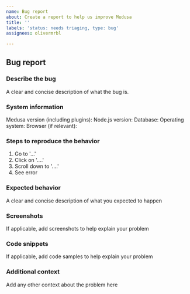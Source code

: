 ```yaml
---
name: Bug report
about: Create a report to help us improve Medusa
title: ''
labels: 'status: needs triaging, type: bug'
assignees: olivermrbl

---
```


<!--
Thank you for submitting an issue!

Please make sure your issue is understandable and reproducible.
To make your issue readable make sure you use valid Markdown syntax: https://guides.github.com/features/mastering-markdown/

Please ensure you have also read and understood our contribution guide: https://github.com/medusajs/medusa/blob/master/CONTRIBUTING.md
-->

## Bug report

### Describe the bug

A clear and concise description of what the bug is.

### System information

Medusa version (including plugins):
Node.js version:
Database:
Operating system:
Browser (if relevant):

### Steps to reproduce the behavior

1. Go to '...'
2. Click on '....'
3. Scroll down to '....'
4. See error

### Expected behavior

A clear and concise description of what you expected to happen

### Screenshots

If applicable, add screenshots to help explain your problem

### Code snippets

If applicable, add code samples to help explain your problem

### Additional context

Add any other context about the problem here
